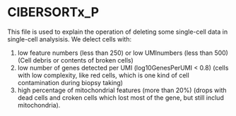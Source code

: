 # CIBERSORTx_P
This file is used to explain the operation of deleting some single-cell data in single-cell analysisis. We delect cells with:
1. low feature numbers (less than 250) or low UMInumbers (less than 500) (Cell debris or contents of broken cells)
2. low number of genes detected per UMI (log10GenesPerUMI < 0.8) (cells with low complexity, like red cells, which is one kind of cell contamination during biopsy taking)
3. high percentage of mitochondrial features (more than 20%) (drops with dead cells and croken cells which lost most of the gene, but still includ mitochondria).
